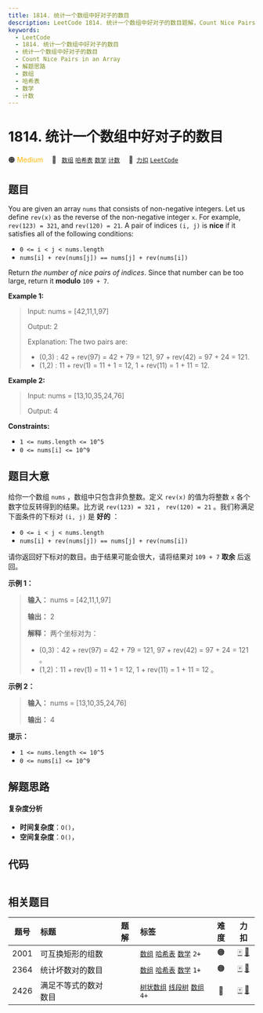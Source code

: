 ```yaml
---
title: 1814. 统计一个数组中好对子的数目
description: LeetCode 1814. 统计一个数组中好对子的数目题解，Count Nice Pairs in an Array，包含解题思路、复杂度分析以及完整的 JavaScript 代码实现。
keywords:
  - LeetCode
  - 1814. 统计一个数组中好对子的数目
  - 统计一个数组中好对子的数目
  - Count Nice Pairs in an Array
  - 解题思路
  - 数组
  - 哈希表
  - 数学
  - 计数
---
```


# 1814. 统计一个数组中好对子的数目

🟠 <font color=#ffb800>Medium</font>&emsp; 🔖&ensp; [`数组`](/tag/array.md) [`哈希表`](/tag/hash-table.md) [`数学`](/tag/math.md) [`计数`](/tag/counting.md)&emsp; 🔗&ensp;[`力扣`](https://leetcode.cn/problems/count-nice-pairs-in-an-array) [`LeetCode`](https://leetcode.com/problems/count-nice-pairs-in-an-array)

## 题目

You are given an array `nums` that consists of non-negative integers. Let us
define `rev(x)` as the reverse of the non-negative integer `x`. For example,
`rev(123) = 321`, and `rev(120) = 21`. A pair of indices `(i, j)` is **nice**
if it satisfies all of the following conditions:

  * `0 <= i < j < nums.length`
  * `nums[i] + rev(nums[j]) == nums[j] + rev(nums[i])`

Return _the number of nice pairs of indices_. Since that number can be too
large, return it **modulo** `109 + 7`.



**Example 1:**

> Input: nums = [42,11,1,97]
> 
> Output: 2
> 
> Explanation: The two pairs are:
 > - (0,3) : 42 + rev(97) = 42 + 79 = 121, 97 + rev(42) = 97 + 24 = 121.
 > - (1,2) : 11 + rev(1) = 11 + 1 = 12, 1 + rev(11) = 1 + 11 = 12.

**Example 2:**

> Input: nums = [13,10,35,24,76]
> 
> Output: 4

**Constraints:**

  * `1 <= nums.length <= 10^5`
  * `0 <= nums[i] <= 10^9`


## 题目大意

给你一个数组 `nums` ，数组中只包含非负整数。定义 `rev(x)` 的值为将整数 `x` 各个数字位反转得到的结果。比方说 `rev(123) =
321` ， `rev(120) = 21` 。我们称满足下面条件的下标对 `(i, j)` 是 **好的** ：

  * `0 <= i < j < nums.length`
  * `nums[i] + rev(nums[j]) == nums[j] + rev(nums[i])`

请你返回好下标对的数目。由于结果可能会很大，请将结果对 `109 + 7` **取余** 后返回。

**示例 1：**

> 
> 
> 
> 
> 
> **输入：** nums = [42,11,1,97]
> 
> **输出：** 2
> 
> **解释：** 两个坐标对为：
 > - (0,3)：42 + rev(97) = 42 + 79 = 121, 97 + rev(42) = 97 + 24 = 121 。
 > - (1,2)：11 + rev(1) = 11 + 1 = 12, 1 + rev(11) = 1 + 11 = 12 。
> 
> 

**示例 2：**

> 
> 
> 
> 
> 
> **输入：** nums = [13,10,35,24,76]
> 
> **输出：** 4
> 
> 

**提示：**

  * `1 <= nums.length <= 10^5`
  * `0 <= nums[i] <= 10^9`


## 解题思路

#### 复杂度分析

- **时间复杂度**：`O()`，
- **空间复杂度**：`O()`，

## 代码

```javascript

```

## 相关题目

<!-- prettier-ignore -->
| 题号 | 标题 | 题解 | 标签 | 难度 | 力扣 |
| :------: | :------ | :------: | :------ | :------: | :------: |
| 2001 | 可互换矩形的组数 |  |  [`数组`](/tag/array.md) [`哈希表`](/tag/hash-table.md) [`数学`](/tag/math.md) `2+` | 🟠 | [🀄️](https://leetcode.cn/problems/number-of-pairs-of-interchangeable-rectangles) [🔗](https://leetcode.com/problems/number-of-pairs-of-interchangeable-rectangles) |
| 2364 | 统计坏数对的数目 |  |  [`数组`](/tag/array.md) [`哈希表`](/tag/hash-table.md) [`数学`](/tag/math.md) `1+` | 🟠 | [🀄️](https://leetcode.cn/problems/count-number-of-bad-pairs) [🔗](https://leetcode.com/problems/count-number-of-bad-pairs) |
| 2426 | 满足不等式的数对数目 |  |  [`树状数组`](/tag/binary-indexed-tree.md) [`线段树`](/tag/segment-tree.md) [`数组`](/tag/array.md) `4+` | 🔴 | [🀄️](https://leetcode.cn/problems/number-of-pairs-satisfying-inequality) [🔗](https://leetcode.com/problems/number-of-pairs-satisfying-inequality) |